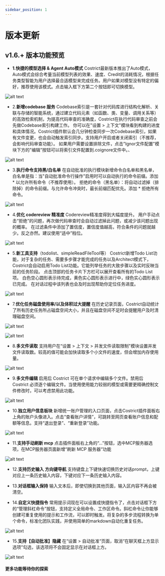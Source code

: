 ```yaml
---
sidebar_position: 1
---
```


# 版本更新

## v1.6.+ 版本功能预览

- **1.快捷的模型选择 & Agent  Auto模式**
Costrict最新版本推出了Auto模式，Auto模式会综合考量当前模型列表的效果、速度、Credit的消耗情况，根据任务类型智能为用户选择最合适模型来完成任务。用户如果对模型没有特定的偏好，推荐使用该模式。点击输入框下方第二个按钮即可切换模型。

![alt text](./img/1.png)


- 2.**新增codebase 服务**
Codebase索引是一套针对代码库进行结构化解析、关联与存储的智能系统，通过建立代码元素（如函数、类、变量、调用关系等）的高效检索机制，为提高代码审查的准确度，Costrict在执行代码审查之前会先做Codebase索引构建工作。
你可以在"设置 > 上下文"模块看到构建的进度和具体情况。Costrict插件默认会几分钟检查同步一次Codebase索引，如果有文件变更，也会自动触发索引同步。支持用户开启或者关闭索引（不推荐，会影响代码审查功能）。
如果用户需要设置排除文件，点击"Ignor文件配置"模块下方的"编辑"按钮可以将索引文件配置到.coignore文件中。、

![alt text](./img/2.png)


- 3.**执行命令支持黑/白名单**
在自动批准的执行模块新增命令白名单和黑名单，白名单是指：当"自动批准命令行操作"启用时可以自动执行的命令前缀。添加 * 以允许所有命令（不推荐使用）。
拒绝的命令（黑名单）：将自动过滤掉（排除掉）的命令前缀。与允许命令冲突时，最长前缀匹配优先。添加 * 拒绝所有命令。

![alt text](./img/3.png)



- 4.**优化 codereview 精准度**
Codereview精准度得到大幅度提升。
用户手动点击“拒绝”的问题，再次做代码审查时会自动过滤掉此问题，或减少该问题出现的概率。
在过滤条件中添加了置信度，置信度值越高，符合条件的问题就越少。反之亦然。建议使用“适中”档位。

![alt text](./img/4.png)


- 5.**新工具支持**（todolist、simpleReadFileTool等）
Costrict新增Todo List功能，对于复杂的任务、需要多步骤才能完成的任务以及Architect模式下，Costrict会自动启用Todo List功能。它能列举任务的大致步骤以及实时反映当前的任务阶段。
点击顶部的任务卡片下方栏可以展开查看所有的Todo List项。 白色空心圆形表示待完成，黄色实心圆形表示进行中，绿色实心圆形表示已完成。
在对话过程中该列表也会及时出现帮助你定位任务进度。

![alt text](./img/5.png)


- 7.**优化任务磁盘使用率/以及体积过大提醒**
在历史记录页面，Costrict自动统计了所有历史任务所占磁盘空间大小，并且在磁盘空间不足时会提醒用户及时清理磁盘空间。

![alt text](./img/6.png)

![alt text](./img/7.png)


- 8.**多文件读取**
支持用户在“设置 > 上下文 > 并发文件读取限制"模块设置并发文件读取数。较高的值可能会加快读取多个小文件的速度，但会增加内存使用量。

![alt text](./img/8.png)


- 9.**多文件编辑**
启用后 Costrict 可在单个请求中编辑多个文件。禁用后 Costrict 必须逐个编辑文件。当使用使用能力较弱的模型或需要更精确控制文件修改时，可以考虑禁用此功能。

![alt text](./img/9.png)


- 10.**独立用户信息板块**
新增统一账户管理的入口页面，点击Costrict插件面板右上角的账户头像进入。点击“查看账户详情”，可跳转至网页查看账户信息和配额等信息。支持“退出登录”、“重新登录”功能。

![alt text](./img/10.png)


- 11.**支持手动刷新 mcp**
点击插件面板右上角的“..."按钮，选中MCP服务器选项，在MCP服务器页面新增“刷新 MCP 服务器“功能

![alt text](./img/11.png)


- 12.**支持历史输入 方向键导航**
支持键盘上下键快速切换历史对话prompt，上键对应上一条历史输入内容，下键对应下一条历史输入内容。


- 13.**对话框输入保持**
输入文本后，即使切换到其他页面，输入区内容不再会被清空。


- 14.**自定义快捷指令**
常用提示词现在可以设置成快捷指令了，点击对话框下方的“管理斜杠命令”按钮，支持定义全局命令、工作区命令。斜杠命令让你能够创建可重复使用的提示和工作流，可以即时触发。将复杂的多步流程转换为单个命令，标准化团队实践，并使用简单的markdown自动化重复任务。

![alt text](./img/12.png)


- 15.**支持【自动批准】隐藏**
在“设置 > 自动批准“页面，取消“在聊天框上方显示选项”勾选，该选项将不会固定显示在对话框上方。

![alt text](./img/13.png)


#### 更多功能等待你的探索 